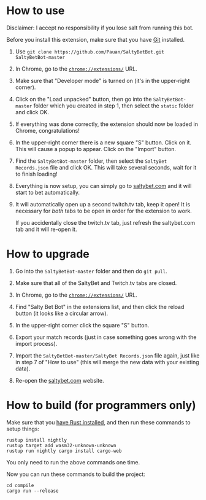 How to use
==========

Disclaimer: I accept no responsibility if you lose salt from running this bot.

Before you install this extension, make sure that you have [Git](https://git-scm.com/downloads) installed.

1. Use `git clone https://github.com/Pauan/SaltyBetBot.git SaltyBetBot-master`

2. In Chrome, go to the [`chrome://extensions/`](chrome://extensions/) URL.

3. Make sure that "Developer mode" is turned on (it's in the upper-right corner).

4. Click on the "Load unpacked" button, then go into the `SaltyBetBot-master` folder which you created in step 1, then select the `static` folder and click OK.

5. If everything was done correctly, the extension should now be loaded in Chrome, congratulations!

6. In the upper-right corner there is a new square "S" button. Click on it. This will cause a popup to appear. Click on the "Import" button.

7. Find the `SaltyBetBot-master` folder, then select the `SaltyBet Records.json` file and click OK. This will take several seconds, wait for it to finish loading!

8. Everything is now setup, you can simply go to [saltybet.com](http://www.saltybet.com/) and it will start to bet automatically.

9. It will automatically open up a second twitch.tv tab, keep it open! It is necessary for *both* tabs to be open in order for the extension to work.

   If you accidentally close the twitch.tv tab, just refresh the saltybet.com tab and it will re-open it.

How to upgrade
==============

1. Go into the `SaltyBetBot-master` folder and then do `git pull`.

2. Make sure that all of the SaltyBet and Twitch.tv tabs are closed.

3. In Chrome, go to the [`chrome://extensions/`](chrome://extensions/) URL.

4. Find "Salty Bet Bot" in the extensions list, and then click the reload button (it looks like a circular arrow).

5. In the upper-right corner click the square "S" button.

6. Export your match records (just in case something goes wrong with the import process).

7. Import the `SaltyBetBot-master/SaltyBet Records.json` file again, just like in step 7 of "How to use" (this will merge the new data with your existing data).

8. Re-open the [saltybet.com](http://www.saltybet.com/) website.

How to build (for programmers only)
===================================

Make sure that you [have Rust installed](https://www.rust-lang.org/en-US/install.html), and then run these commands to setup things:

```
rustup install nightly
rustup target add wasm32-unknown-unknown
rustup run nightly cargo install cargo-web
```

You only need to run the above commands one time.

Now you can run these commands to build the project:

```
cd compile
cargo run --release
```
